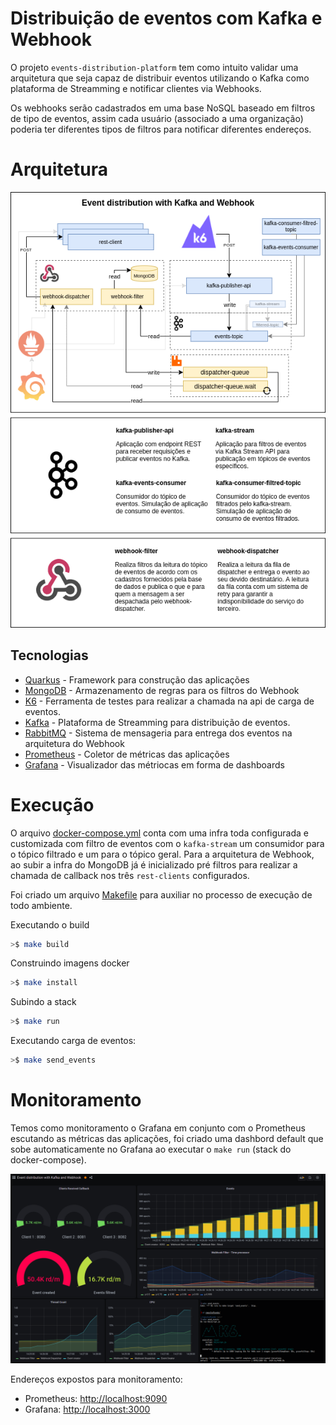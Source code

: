 # Distribuição de eventos com Kafka e Webhook

O projeto `events-distribution-platform` tem como intuito validar uma arquitetura que seja capaz de distribuir eventos utilizando o Kafka
como plataforma de Streamming e notificar clientes via Webhooks.

Os webhooks serão cadastrados em uma base NoSQL baseado em filtros de tipo de eventos, assim cada usuário (associado a uma organização) poderia ter diferentes tipos de filtros para notificar diferentes endereços.

# Arquitetura

<p align="center">
    <img src="./images/poc-webhook.png">
</p>

## Tecnologias

- [Quarkus](https://quarkus.io) - Framework para construção das aplicações
- [MongoDB](https://www.mongodb.com) - Armazenamento de regras para os filtros do Webhook
- [K6](https://k6.io) - Ferramenta de testes para realizar a chamada na api de carga de eventos.
- [Kafka](https://kafka.apache.org) - Plataforma de Streamming para distribuição de eventos.
- [RabbitMQ]() - Sistema de mensageria para entrega dos eventos na arquitetura do Webhook
- [Prometheus]() - Coletor de métricas das aplicações
- [Grafana]() - Visualizador das métriocas em forma de dashboards


# Execução

O arquivo [docker-compose.yml](./.docker-compose/docker-compose.yml) conta com uma infra toda configurada e customizada com filtro de eventos com o `kafka-stream` um consumidor para o tópico filtrado e um para o tópico geral. Para a arquitetura de Webhook, ao subir a infra do MongoDB já é inicializado pré filtros para realizar a chamada de callback nos três `rest-clients` configurados.

Foi criado um arquivo [Makefile](./Makefile) para auxiliar no processo de execução de todo ambiente.

Executando o build
```sh
>$ make build
```

Construindo imagens docker
```sh
>$ make install
```

Subindo a stack
```sh
>$ make run
```

Executando carga de eventos:
```sh
>$ make send_events
```
# Monitoramento

Temos como monitoramento o Grafana em conjunto com o Prometheus escutando as métricas das aplicações, foi criado uma dashbord default que sobe automaticamente no Grafana ao executar o `make run` (stack do docker-compose).

<p align="center">
    <img src="./images/monitoring.png">
</p>

Endereços expostos para monitoramento:

- Prometheus: [http://localhost:9090](http://localhost:9090)
- Grafana: [http://localhost:3000](http://localhost:3000)
